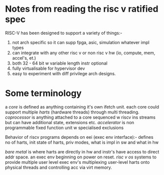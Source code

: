 # Notes from reading the risc v ratified spec

RISC-V has been designed to support a variety of things:-
1. not arch specific so it can supp fpga, asic, simulation whatever impl types
2. can integrate with any other risc v or non risc v hw (io, compute, mem, accel's, et.)
3. both 32 - 64 bit w variable length instr optional
4. fully virtualisable for hypervisor dev
5. easy to experiment with diff privilege arch designs.

# Some terminology

a *core* is defined as anything containing it's own ifetch unit.
each core could support multiple *harts* (hardware threads) through multi threading.
*coprocessor* is anything attached to a core sequenced w riscv ins streams but can have additional state, extensions etc.
*accelerator* is non programmable fixed function unit w specialised exclusions

Behavior of riscv programs depends on eei (exec env interface):-
defines no of harts, init state of harts, priv modes, what is impl in sw and what in hw

*bare metal* is where harts are directly in hw and instr's have access to direct addr space. an exec env beginning on power on reset.
*risc v os* systems to provide multiple user level exec env's multiplexing user-level harts onto physical threads and controlling acc via virt memory.
